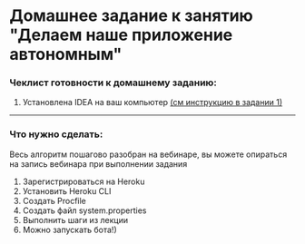 # Домашнее задание к занятию "Делаем наше приложение автономным"

### Чеклист готовности к домашнему заданию:

1. Установлена IDEA на ваш компьютер [(см инструкцию в задании 1)](https://github.com/netology-code/jdfree-homeworks/tree/jdfree-6/01#readme)

------

### Что нужно сделать:

Весь алгоритм пошагово разобран на вебинаре, вы можете опираться на запись вебинара при выполнении задания<br>

1. Зарегистрироваться на Heroku
2. Установить Heroku CLI
3. Создать Procfile
4. Создать файл system.properties
5. Выполнить шаги из лекции
6. Можно запускать бота!)
